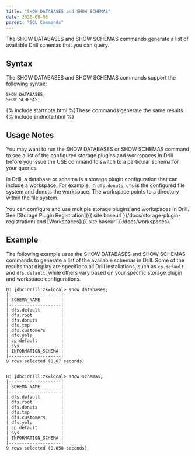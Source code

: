 ```yaml
---
title: "SHOW DATABASES and SHOW SCHEMAS"
date: 2020-08-08
parent: "SQL Commands"
---
```

The SHOW DATABASES and SHOW SCHEMAS commands generate a list of available Drill schemas that you can query.

## Syntax

The SHOW DATABASES and SHOW SCHEMAS commands support the following syntax:

    SHOW DATABASES;
    SHOW SCHEMAS;

{% include startnote.html %}These commands generate the same results.{% include endnote.html %}

## Usage Notes

You may want to run the SHOW DATABASES or SHOW SCHEMAS command to see a list of the configured storage plugins and workspaces in Drill before you issue the USE command to switch to a particular schema for your queries.

In Drill, a database or schema is a storage plugin configuration that can include a workspace. For example, in `dfs.donuts`, `dfs` is the configured file system and donuts the workspace. The workspace points to a directory
within the file system.

You can configure and use multiple storage plugins and workspaces in Drill.  See [Storage Plugin Registration]({{ site.baseurl }}/docs/storage-plugin-registration) and [Workspaces]({{ site.baseurl }}/docs/workspaces).

## Example

The following example uses the SHOW DATABASES and SHOW SCHEMAS commands to generate a list of the available schemas in Drill. Some of the results that display are specific to all Drill installations, such as `cp.default` and `dfs.default`, while others vary based on your specific storage plugin and workspace configurations.

	0: jdbc:drill:zk=local> show databases;
	|--------------------|
	| SCHEMA_NAME        |
	|--------------------|
	| dfs.default        |
	| dfs.root           |
	| dfs.donuts         |
	| dfs.tmp            |
	| dfs.customers      |
	| dfs.yelp           |
	| cp.default         |
	| sys                |
	| INFORMATION_SCHEMA |
	|--------------------|
	9 rows selected (0.07 seconds)
	 
	 
	0: jdbc:drill:zk=local> show schemas;
	|--------------------|
	| SCHEMA_NAME        |
	|--------------------|
	| dfs.default        |
	| dfs.root           |
	| dfs.donuts         |
	| dfs.tmp            |
	| dfs.customers      |
	| dfs.yelp           |
	| cp.default         |
	| sys                |
	| INFORMATION_SCHEMA |
	|--------------------|
	9 rows selected (0.058 seconds)
